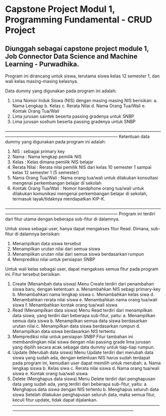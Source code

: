 # Capstone Project Modul 1, Programming Fundamental - CRUD Project

## Diunggah sebagai capstone project module 1, Job Connector Data Science and Machine Learning - Purwadhika.

Program ini dirancang untuk siswa, terutama siswa kelas 12 semester 1, dan wali kelas masing-masing kelasnya.

Data dummy yang digunakan pada program ini adalah:
1. Lima Nomor Induk Siswa (NIS) dengan masing masing NIS berisikan:
    a. Nama Lengkap
    b. Kelas
    c. Rerata Nilai
    d. Nama Orang Tua/Wali
    e. Kontak Orang Tua/Wali
2. Lima jurusan saintek beserta passing gradenya untuk SNBP
3. Lima jurusan soshum beserta passing gradenya untuk SNBP

——————————————————————————————————————————————————————————————
Ketentuan data dummy yang digunakan pada program ini adalah:
1. NIS                    : sebagai primary key
2. Nama                   : Nama lengkap pemilik NIS
3. Kelas                  : Kelas dimana pemilik NIS belajar
4. Rerata Nilai           : Rerata nilai pemilik NIS dari kelas 10 semester 1 sampai kelas 12 semester 1 (5 semester)
5. Nama Orang Tua/Wali    : Nama orang tua/wali untuk dilakukan konsultasi mengenai perkembangan belajar di sekolah
6. Kontak Orang Tua/Wali  : Nomor handphone orang tua/wali untuk dilakukan komunikasi mengenai perkembangan belajar di sekolah, termasuk layak/tidaknya mendapatkan KIP-K.

——————————————————————————————————————————————————————————————
Program ini terdiri dari fitur utama dengan beberapa sub-fitur di dalamnya.

Untuk siswa sebagai user, hanya dapat mengakses fitur Read. Dimana, sub-fitur di dalamnya berisikan:
1. Menampilkan data siswa tersebut
2. Menampilkan urutan nilai dari semua siswa
3. Menampilkan urutan nilai dari semua siswa berdasarkan rumpun
4. Memprediksi nilai untuk persiapan SNBP

Untuk wali kelas sebagai user, dapat mengakses semua fitur pada program ini. Fitur tersebut berisikan:
1. Create (Menambah data siswa)
Menu Create terdiri dari penambahan siswa baru, dengan ketentuan:
  a. Menambahkan NIS sebagi primary-key
  b. Menambahkan nama lengkap siswa
  c. Menambahkan kelas siwa
  d. Menambahkan rerata nilai siswa
  e. Menambahkan nama orang tua/wali siswa
  f.  Menambahkan kontak orang tua/wali siswa
2. Read (Menampilkan data siswa)
Menu Read terdiri dari menampilkan data siswa, yang terdiri dari beberapa sub-fitur, yaitu:
  a. Menampilkan semua data siswa
  b. Menampilkan semua data siswa berdasarkan urutan nilai
  c. Menampilkan data siswa berdasarkan rumpun
  d. Menampilkan data siswa berdasarkan NIS tertentu
3. Memprediksi nilai untuk persiapan SNBP
Fitur tambahan ini membandingkan nilai siswa dengan nilai passing grade lima jurusan yang dipilih secara acak sebagai data dummy untuk tiap-tiap rumpun. 
4. Update (Merubah data siswa)
Menu Update terdiri dari merubah data siswa yang sudah ada, dengan ketentuan NIS harus sudah terdapat pada program ini, kemudian user dapat memilih untuk merubah:
  a. Nama lengkap siswa
  b. Kelas siwa
  c. Rerata nilai siswa
  d. Nama orang tua/wali siswa
  e.  Kontak orang tua/wali siswa
5. Delete (Menghapus data siswa)
Menu Delete terdiri dari penghapusan data yang sudah ada, yang terdiri dari beberapa sub-fitur, yaitu:
  a. Menghapus data siswa dengan NIS tertentu
  b. Menghapus seluruh data siswa
Setelah dilakukan penghapusan seluruh data, maka semua fitur, keculi fitur update, tidak dapat dijalankan.
——————————————————————————————————————————————————————————————
